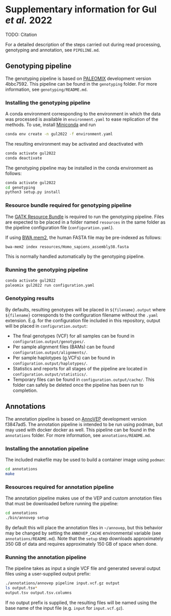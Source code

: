 # Supplementary information for Gul _et al._ 2022

TODO: Citation

For a detailed description of the steps carried out during read processing, genotyping and annotation, see `PIPELINE.md`.

## Genotyping pipeline

The genotyping pipeline is based on [PALEOMIX](https://github.com/MikkelSchubert/paleomix) development version 4bbc7592. This pipeline can be found in the `genotyping` folder. For more information, see `genotyping/README.md`.

### Installing the genotyping pipeline

A conda environment corresponding to the environment in which the data was processed is available in `environment.yaml` to ease replication of the methods. To use, install [Miniconda](https://docs.conda.io/en/latest/miniconda.html) and run

```bash
conda env create -n gul2022 -f environment.yaml
```

The resulting environment may be activated and deactivated with

```bash
conda activate gul2022
conda deactivate
```

The genotyping pipeline may be installed in the conda environment as follows:

```bash
conda activate gul2022
cd genotyping
python3 setup.py install
```

### Resource bundle required for genotyping pipeline

The [GATK Resource Bundle](https://gatk.broadinstitute.org/hc/en-us/articles/360035890811-Resource-bundle) is required to run the genotyping pipeline. Files are expected to be placed in a folder named `resources` in the same folder as the pipeline configuration file (`configuration.yaml`).

If using [BWA mem2](https://github.com/bwa-mem2/bwa-mem2), the human FASTA file may be pre-indexed as follows:

```bash
bwa-mem2 index resources/Homo_sapiens_assembly38.fasta
```

This is normally handled automatically by the genotyping pipeline.

### Running the genotyping pipeline

```bash
conda activate gul2022
paleomix gul2022 run configuration.yaml
```

### Genotyping results

By defaults, resulting genotypes will be placed in `${filename}.output` where `${filename}` corresponds to the configuration filename without the `.yaml` extension. E.g. for the configuration file included in this repository, output will be placed in `configuration.output`:

* The final genotypes (VCF) for all samples can be found in `configuration.output/genotypes/`.
* Per sample alignment files (BAMs) can be found `configuration.output/alignments/`.
* Per sample haplotypes (g.VCFs) can be found in `configuration.output/haplotypes/`.
* Statistics and reports for all stages of the pipeline are located in `configuration.output/statistics/`.
* Temporary files can be found in `configuration.output/cache/`. This folder can safely be deleted once the pipeline has been run to completion.

## Annotations

The annotation pipeline is based on [AnnoVEP](https://github.com/cbmrphenomics/annovep) development version f3847ad5. The annotation pipeline is intended to be run using podman, but may used with docker docker as well. This pipeline can be found in the `annotations` folder. For more information, see `annotations/README.md`.

### Installing the annotation pipeline

The included makefile may be used to build a container image using `podman`:

```bash
cd annotations
make
```

### Resources required for annotation pipeline

The annotation pipeline makes use of the VEP and custom annotation files that must be downloaded before running the pipeline:

```bash
cd annotations
./bin/annovep setup
```

By default this will place the annotation files in `~/annovep`, but this behavior may be changed by setting the `ANNOVEP_CACHE` environmental variable (see `annotations/README.md`). Note that the `setup` step downloads approximately 350 GB of data and requires approximately 150 GB of space when done.

### Running the annotation pipeline

The pipeline takes as input a single VCF file and generated several output files using a user-supplied output prefix:

```bash
./annotations/annovep pipeline input.vcf.gz output
ls output.tsv*
output.tsv output.tsv.columns
```

If no output prefix is supplied, the resulting files will be named using the base name of the input file (e.g. `input` for `input.vcf.gz`).
